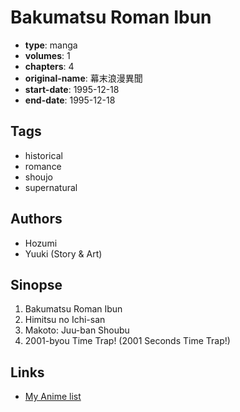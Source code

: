 # Bakumatsu Roman Ibun

-   **type**: manga
-   **volumes**: 1
-   **chapters**: 4
-   **original-name**: 幕末浪漫異聞
-   **start-date**: 1995-12-18
-   **end-date**: 1995-12-18

## Tags

-   historical
-   romance
-   shoujo
-   supernatural

## Authors

-   Hozumi
-   Yuuki (Story & Art)

## Sinopse

1. Bakumatsu Roman Ibun
2. Himitsu no Ichi-san
3. Makoto: Juu-ban Shoubu
4. 2001-byou Time Trap! (2001 Seconds Time Trap!)

## Links

-   [My Anime list](https://myanimelist.net/manga/80837/Bakumatsu_Roman_Ibun)
